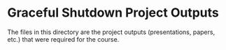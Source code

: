 # Graceful Shutdown Project Outputs
The files in this directory are the project outputs (presentations, papers, etc.) that were required for the course.
